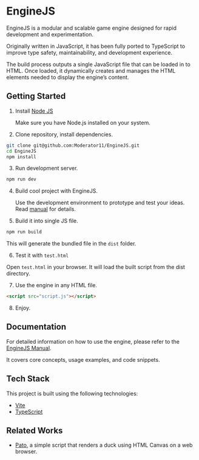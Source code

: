 # EngineJS

EngineJS is a modular and scalable game engine designed for rapid development and experimentation.

Originally written in JavaScript, it has been fully ported to TypeScript to improve type safety, maintainability, and development experience.

The build process outputs a single JavaScript file that can be loaded in to HTML. Once loaded, it dynamically creates and manages the HTML elements needed to display the engine’s content.

## Getting Started

1. Install [Node JS](https://nodejs.org)

   Make sure you have Node.js installed on your system.

2. Clone repository, install dependencies.

```BASH
git clone git@github.com:Moderator11/EngineJS.git
cd EngineJS
npm install
```

3. Run development server.

```BASH
npm run dev
```

4. Build cool project with EngineJS.

   Use the development environment to prototype and test your ideas.
   Read [manual](./docs/EngineJSManual.md) for details.

5. Build it into single JS file.

```BASH
npm run build
```

This will generate the bundled file in the `dist` folder.

6. Test it with `test.html`

Open `test.html` in your browser. It will load the built script from the dist directory.

7. Use the engine in any HTML file.

```HTML
<script src="script.js"></script>
```

8. Enjoy.

## Documentation

For detailed information on how to use the engine, please refer to the [EngineJS Manual](./docs/EngineJSManual.md).

It covers core concepts, usage examples, and code snippets.

## Tech Stack

This project is built using the following technologies:

- [Vite](https://vitejs.dev/)
- [TypeScript](https://www.typescriptlang.org/)

## Related Works

- [Pato](https://github.com/Moderator11/Pato), a simple script that renders a duck using HTML Canvas on a web browser.

